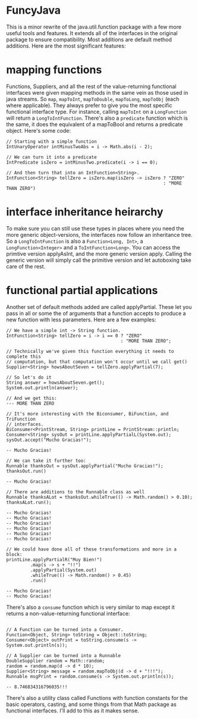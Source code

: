 # FuncyJava

This is a minor rewrite of the java.util.function package with a few more useful
tools and features. It extends all of the interfaces in the original package to 
ensure compatibility. Most additions are default method additions. Here are the 
most significant features:

# mapping functions

Functions, Suppliers, and all the rest of the value-returning functional
interfaces were given mapping methods in the same vein as those used in java 
streams. So `map`, `mapToInt`, `mapToDouble`, `mapToLong`, `mapToObj` (each 
where applicable). They always prefer to give you the most specific functional
interface type. For instance, calling `mapToInt` on a `LongFunction` will return
a `LongToIntFunction`. There's also a `predicate` function which is the same, it 
does the equivalent of a mapToBool and returns a predicate object. Here's some
code:

```
// Starting with a simple function
IntUnaryOperator intMinusTwoAbs = i -> Math.abs(i - 2);

// We can turn it into a predicate
IntPredicate isZero = intMinusTwo.predicate(i -> i == 0);

// And then turn that into an IntFunction<String>.
IntFunction<String> tellZero = isZero.map(isZero -> isZero ? "ZERO" 
                                                           : "MORE THAN ZERO")

```

# interface inheritance heirarchy

To make sure you can still use these types in places where you need the more
generic object-versions, the interfaces now follow an inheritance tree. So
a `LongToIntFunction` is also a `Function<Long, Int>`, a `LongFunction<Integer>`
and a `ToIntFunction<Long>`. You can access the primtive version applyAsInt,
and the more generic version apply. Calling the generic version will simply call
the primitive version and let autoboxing take care of the rest.

# functional partial applications

Another set of default methods added are called applyPartial. These let you pass
in all or some the of arguments that a function accepts to produce a new
function with less parameters. Here are a few examples:

```
// We have a simple int -> String function.
IntFunction<String> tellZero = i -> i == 0 ? "ZERO" 
                                           : "MORE THAN ZERO";

// Technically we've given this function everything it needs to complete this
// computation, but that computation won't occur until we call get()
Supplier<String> howsAboutSeven = tellZero.applyPartial(7);

// So let's do it
String answer = howsAboutSeven.get();
System.out.println(answer);

// And we get this:
--- MORE THAN ZERO

// It's more interesting with the Biconsumer, BiFunction, and TriFunction 
// interfaces.
BiConsumer<PrintStream, String> printLine = PrintStream::println;
Consumer<String> sysOut = printLine.applyPartialL(System.out);
sysOut.accept("Mucho Gracias!");

-- Mucho Gracias!

// We can take it further too:
Runnable thanksOut = sysOut.applyPartial("Mucho Gracias!");
thanksOut.run()

-- Mucho Gracias!

// There are additions to the Runnable class as well
Runnable thanksALot = thanksOut.whileTrue(() -> Math.random() > 0.10);
thanksALot.run();

-- Mucho Gracias!
-- Mucho Gracias!
-- Mucho Gracias!
-- Mucho Gracias!
-- Mucho Gracias!
-- Mucho Gracias!

// We could have done all of these transformations and more in a block:
printLine.applyPartialR("Muy Bien!")
         .map(s -> s + "!!")
         .applyPartial(System.out)
         .whileTrue(() -> Math.random() > 0.45)
         .run()

-- Mucho Gracias!
-- Mucho Gracias!

```

There's also a `consume` function which is very similar to map except it returns
a non-value-returning functional interface:

```

// A Function can be turned into a Consumer.
Function<Object, String> toString = Object::toString;
Consumer<Object> outPrint = toString.consume(s -> System.out.println(s));

// A Supplier can be turned into a Runnable
DoubleSupplier random = Math::random;
random = random.map(d -> d * 10);
Supplier<String> message = random.mapToObj(d -> d + "!!!");
Runnable msgPrint = random.consume(s -> System.out.println(s));

-- 8.746834316796035!!!
```

There's also a utility class called Functions with function constants for the
basic operators, casting, and some things from that Math package as functional
interfaces. I'll add to this as it makes sense.
